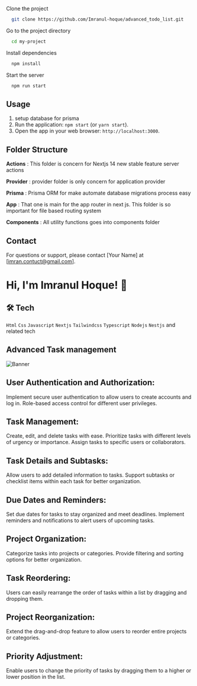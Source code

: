 Clone the project

```bash
  git clone https://github.com/Imranul-hoque/advanced_todo_list.git
```

Go to the project directory

```bash
  cd my-project
```

Install dependencies

```bash
  npm install
```

Start the server

```bash
  npm run start
```



## Usage

1. setup database for prisma
2. Run the application: `npm start` (or `yarn start`).
3. Open the app in your web browser: `http://localhost:3000`.


## Folder Structure

**Actions** : This folder is concern for Nextjs 14 new stable feature server actions

**Provider** : provider folder is only concern for application provider

**Prisma** : Prisma ORM for make automate database migrations process easy

**App** : That one is main for the app router in next js. This folder is so important for file based routing system

**Components** : All utility functions goes into components folder




## Contact

For questions or support, please contact [Your Name] at [imran.contuct@gmail.com].

# Hi, I'm Imranul Hoque! 👋


## 🛠 Tech
`Html` `Css` `Javascript` `Nextjs` `Tailwindcss` `Typescript` `Nodejs` `Nestjs` and related tech


## Advanced Task management

![Banner](./images/todo_app.png)


## User Authentication and Authorization:
Implement secure user authentication to allow users to create accounts and log in.
Role-based access control for different user privileges.

## Task Management:
Create, edit, and delete tasks with ease.
Prioritize tasks with different levels of urgency or importance.
Assign tasks to specific users or collaborators.

## Task Details and Subtasks:
Allow users to add detailed information to tasks.
Support subtasks or checklist items within each task for better organization.

## Due Dates and Reminders:
Set due dates for tasks to stay organized and meet deadlines.
Implement reminders and notifications to alert users of upcoming tasks.

## Project Organization:
Categorize tasks into projects or categories.
Provide filtering and sorting options for better organization.

## Task Reordering:
Users can easily rearrange the order of tasks within a list by dragging and dropping them.

## Project Reorganization:
Extend the drag-and-drop feature to allow users to reorder entire projects or categories.

## Priority Adjustment:
Enable users to change the priority of tasks by dragging them to a higher or lower position in the list.





